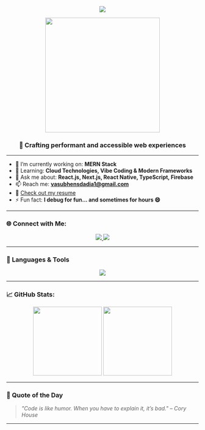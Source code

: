 <p align="center">
  <img src="https://readme-typing-svg.herokuapp.com/?lines=Hi+👋+I'm+Vasu+Bhensdadia;Frontend+Developer;React+%7C+Next.js+%7C+Firebase+%7C+MERN+Stack&center=true&width=500&height=45&color=58A6FF&size=20">
</p>

<p align="center">
  <img src="https://media.giphy.com/media/qgQUggAC3Pfv687qPC/giphy.gif" width="300" />
</p>

<h3 align="center">🚀 Crafting performant and accessible web experiences</h3>

---

- 🔭 I’m currently working on: **MERN Stack**
- 🌱 Learning: **Cloud Technologies, Vibe Coding & Modern Frameworks**
- 💬 Ask me about: **React.js, Next.js, React Native, TypeScript, Firebase**
- 📫 Reach me: **vasubhensdadia1@gmail.com**
- 📄 [Check out my resume](https://drive.google.com/file/d/15ZFinQyFNP4tKcmgBa8cvmsVl055OyII/view?usp=sharing)
- ⚡ Fun fact: **I debug for fun... and sometimes for hours 😄**

---

### 🌐 Connect with Me:
<p align="center">
  <a href="https://linkedin.com/in/vasu-bhensdadia-4b7b15220" target="_blank">
    <img src="https://img.shields.io/badge/LinkedIn-blue?logo=linkedin&style=for-the-badge" />
  </a>
  <a href="mailto:vasubhensdadia1@gmail.com">
    <img src="https://img.shields.io/badge/Gmail-red?logo=gmail&style=for-the-badge" />
  </a>
</p>

---

### 🧰 Languages & Tools
<p align="center">
  <img src="https://skillicons.dev/icons?i=react,next,redux,js,ts,nodejs,express,mongodb,firebase,git,github,docker,figma,postman,html,css,sass,tailwind,aws,bash,linux,python,java" />
</p>

---

### 📈 GitHub Stats:
<p align="center">
  <img src="https://github-readme-streak-stats.herokuapp.com/?user=Vasu-Bhensdadiya&theme=tokyonight" height="180"/>
  <img src="https://github-readme-stats.vercel.app/api/top-langs/?username=Vasu-Bhensdadiya&layout=compact&theme=tokyonight" height="180"/>
</p>


---

### 🧠 Quote of the Day
> *"Code is like humor. When you have to explain it, it’s bad." – Cory House*

---

 
